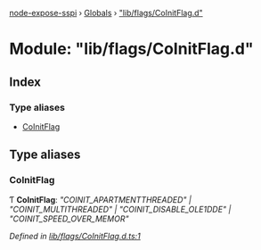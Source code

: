 [node-expose-sspi](../README.md) › [Globals](../globals.md) › ["lib/flags/CoInitFlag.d"](_lib_flags_coinitflag_d_.md)

# Module: "lib/flags/CoInitFlag.d"

## Index

### Type aliases

* [CoInitFlag](_lib_flags_coinitflag_d_.md#coinitflag)

## Type aliases

###  CoInitFlag

Ƭ **CoInitFlag**: *"COINIT_APARTMENTTHREADED" | "COINIT_MULTITHREADED" | "COINIT_DISABLE_OLE1DDE" | "COINIT_SPEED_OVER_MEMOR"*

*Defined in [lib/flags/CoInitFlag.d.ts:1](https://github.com/jlguenego/node-expose-sspi/blob/f44ba74/lib/flags/CoInitFlag.d.ts#L1)*
